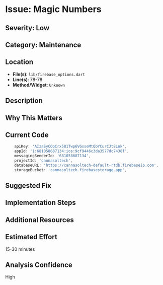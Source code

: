 # Issue: Magic Numbers

## Severity: Low

## Category: Maintenance

## Location
- **File(s)**: `lib/firebase_options.dart`
- **Line(s)**: 78-78
- **Method/Widget**: `Unknown`

## Description


## Why This Matters


## Current Code
```dart
    apiKey: 'AIzaSyCOpCrx581Twp6VGsseMtQbYCurCJt8Lnk',
    appId: '1:681058687134:ios:9cf9446c3da3577dc7438f',
    messagingSenderId: '681058687134',
    projectId: 'cannasoltech',
    databaseURL: 'https://cannasoltech-default-rtdb.firebaseio.com',
    storageBucket: 'cannasoltech.firebasestorage.app',
```

## Suggested Fix


## Implementation Steps


## Additional Resources


## Estimated Effort
15-30 minutes

## Analysis Confidence
High
